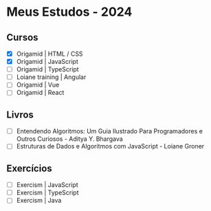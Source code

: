 # Meus Estudos - 2024

## Cursos
- [x] Origamid | HTML / CSS
- [x] Origamid | JavaScript
- [ ] Origamid | TypeScript
- [ ] Loiane training | Angular
- [ ] Origamid | Vue
- [ ] Origamid | React

## Livros
- [ ] Entendendo Algoritmos: Um Guia Ilustrado Para Programadores e Outros Curiosos - Aditya Y. Bhargava
- [ ] Estruturas de Dados e Algoritmos com JavaScript - Loiane Groner

## Exercícios
- [ ] Exercism | JavaScript
- [ ] Exercism | TypeScript
- [ ] Exercism | Java

